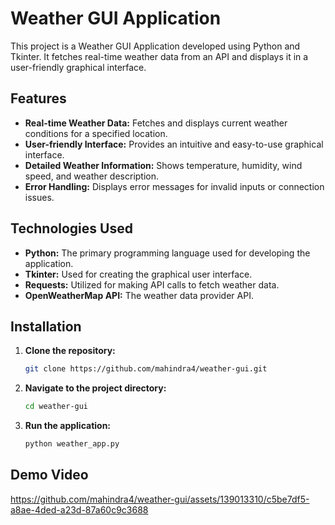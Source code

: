 # Weather GUI Application

This project is a Weather GUI Application developed using Python and Tkinter. It fetches real-time weather data from an API and displays it in a user-friendly graphical interface.

## Features

- **Real-time Weather Data:** Fetches and displays current weather conditions for a specified location.
- **User-friendly Interface:** Provides an intuitive and easy-to-use graphical interface.
- **Detailed Weather Information:** Shows temperature, humidity, wind speed, and weather description.
- **Error Handling:** Displays error messages for invalid inputs or connection issues.

## Technologies Used

- **Python:** The primary programming language used for developing the application.
- **Tkinter:** Used for creating the graphical user interface.
- **Requests:** Utilized for making API calls to fetch weather data.
- **OpenWeatherMap API:** The weather data provider API.

## Installation

1. **Clone the repository:**
   ```bash
   git clone https://github.com/mahindra4/weather-gui.git
1. **Navigate to the project directory:**
   ```bash
   cd weather-gui
2. **Run the application:**
   ```bash
   python weather_app.py

## Demo Video



https://github.com/mahindra4/weather-gui/assets/139013310/c5be7df5-a8ae-4ded-a23d-87a60c9c3688

